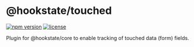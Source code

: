 # @hookstate/touched

[![npm version](https://badge.fury.io/js/%40hookstate%2Ftouched.svg)](https://badge.fury.io/js/%40hookstate%2Ftouched) [![license](https://img.shields.io/github/license/avkonst/hookstate)](https://img.shields.io/github/license/avkonst/hookstate)

Plugin for @hookstate/core to enable tracking of touched data (form) fields.
